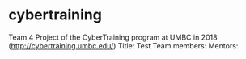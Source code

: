 # cybertraining
Team 4 Project of the CyberTraining program at UMBC in 2018 (http://cybertraining.umbc.edu/)
Title:  Test
Team members:
Mentors:
